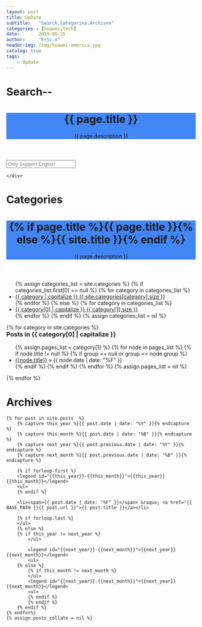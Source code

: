 ```yaml
---
layout: post
title: UpDate
subtitle:   "Search,Categories,Archives"
categories : [huawei,tech]
date:       2019-05-25
author:     "Eric.x"
header-img: /img/huawei-america.jpg
catalog: true
tags:
    - Update
---
```

# Search--
<!-- Post Header -->
<style type="text/css">
    header.intro-header{background-color: #4285f4;}
</style>

<header class="intro-header" >
    <div class="container">
        <div class="row">
            <div class="col-lg-8 col-lg-offset-2 col-md-10 col-md-offset-1">
                <div class="site-heading">
                    <h1>{{ page.title }}</h1>
                    <span class="subheading">{{ page.description }}</span>
                </div>
            </div>
        </div>
    </div>
</header>

<div class="container">
  <div class="row">
    <!-- Post Container -->
    <div class="col-lg-8 col-lg-offset-2 col-md-10 col-md-offset-1 post-container">
    
<form action="/search" method="get">
  <label for="search-box"></label>
  <input type="text" id="search-box" name="query" placeholder="Only Support English">
</form>

<ul id="search-results"></ul>

<script>
  window.store = {
    {% for post in site.posts %}
      "{{ post.url | slugify }}": {
        "title": "{{ post.title | xml_escape }}",
        "author": "{{ post.author | xml_escape }}",
        "categories": "{{ post.categories}}",
        "content": {{ post.content | strip_html | strip_new_lines | smartify | truncate: 200 | jsonify }},
        "url": "{{ post.url | xml_escape }}"
      }
      {% unless forloop.last %},{% endunless %}
    {% endfor %}
  };
</script>

<script src="/lunr.min.js"></script>

<script src="/search.js"></script>

    </div>
  </div>
</div>




# Categories

<header class="intro-header" style="background-image: url('{{ site.BASE_PATH }}{% if page.header-img %}{{ page.header-img }}{% else %}{{ site.header-img }}{% endif %}')">
    <div class="container">
        <div class="row">
            <div class="col-lg-8 col-lg-offset-2 col-md-10 col-md-offset-1 ">
                <div class="site-heading">
                    <h1>{% if page.title %}{{ page.title }}{% else %}{{ site.title }}{% endif %}</h1>
                    <!--<hr class="small">-->
                    <span class="subheading">{{ page.description }}</span>
                </div>
            </div>
        </div>
    </div>
</header>

<div class="col-sm-2 col-sm-offset-2 col-xs-5">
    <ul class="nav nav-tabs-vertical">
      {% assign categories_list = site.categories %}
      {% if categories_list.first[0] == null %}
        {% for category in categories_list %}
            <li>
                <a href="{{ site.BASE_PATH }}/{{ site.categories_path }}#{{ category | replace:' ','-' }}-ref" data-toggle="tab">
                  {{ category | capitalize }} <span class="badge pull-right">{{ site.categories[category].size }}</span>
               </a>
            </li>
        {% endfor %}
      {% else %}
        {% for category in categories_list %}
            <li>
                <a href="{{ site.BASE_PATH }}/{{ site.categories_path }}#{{ category[0] | replace:' ','-' }}-ref" data-toggle="tab">
                    {{ category[0] | capitalize }} <span class="badge pull-right">{{ category[1].size }}</span>
                </a>
            </li>
        {% endfor %}
      {% endif %}
      {% assign categories_list = nil %}
    </ul>
</div>

<!-- Tab panes -->

<div class="tab-content col-sm-8 col-xs-7">
  {% for category in site.categories %}
    <div class="tab-pane" id="{{ category[0] | replace:' ','-' }}-ref">
      <h3 style="margin-top: 0px">Posts in {{ category[0] | capitalize }}</h3>
      <ul class="list-unstyled">
        {% assign pages_list = category[1] %}
        {% for node in pages_list %}
          {% if node.title != null %}
            {% if group == null or group == node.group %}
              <li><a href="{{ site.BASE_PATH }}{{node.url}}">{{node.title}}</a> <span class="text-muted"> &raquo;  {{ node.date | date: "%F" }}</span></li>
            {% endif %}
          {% endif %}
        {% endfor %}
        {% assign pages_list = nil %}
      </ul>
    </div>
  {% endfor %}
</div>

<div class="clearfix"></div>

# Archives
	{% for post in site.posts  %}
		{% capture this_year %}{{ post.date | date: "%Y" }}{% endcapture %}
		{% capture this_month %}{{ post.date | date: "%B" }}{% endcapture %}
		{% capture next_year %}{{ post.previous.date | date: "%Y" }}{% endcapture %}
		{% capture next_month %}{{ post.previous.date | date: "%B" }}{% endcapture %}
	
		{% if forloop.first %}
		<legend id="{{this_year}}-{{this_month}}">{{this_year}} {{this_month}}</legend>
		<ul>
		{% endif %}
	
		<li><span>{{ post.date | date: "%F" }}</span> &raquo; <a href="{{ BASE_PATH }}{{ post.url }}">{{ post.title }}</a></li>
	
		{% if forloop.last %}
		</ul>
		{% else %}
		{% if this_year != next_year %}
			</ul>

			<legend id="{{next_year}}-{{next_month}}">{{next_year}} {{next_month}}</legend>
			<ul>
		{% else %}    
			{% if this_month != next_month %}
			</ul>
			<legend id="{{next_year}}-{{next_month}}">{{next_year}} {{next_month}}</legend>
			<ul>
			{% endif %}
			{% endif %}
		{% endif %}
	{% endfor%}
	{% assign posts_collate = nil %}


